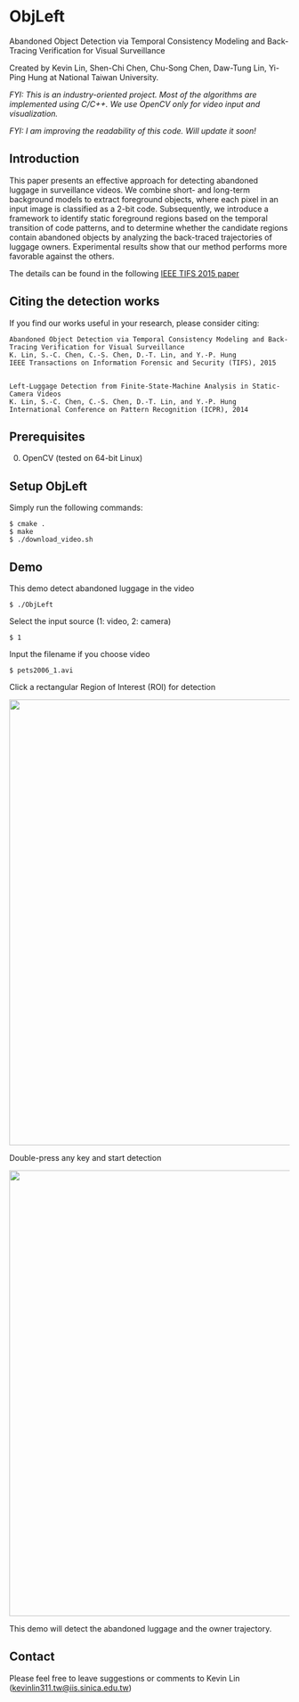 # ObjLeft

Abandoned Object Detection via Temporal Consistency Modeling and Back-Tracing Verification for Visual Surveillance

Created by Kevin Lin, Shen-Chi Chen, Chu-Song Chen, Daw-Tung Lin, Yi-Ping Hung at National Taiwan University.

_FYI: This is an industry-oriented project. Most of the algorithms are implemented using C/C++. We use OpenCV only for video input and visualization._

_FYI: I am improving the readability of this code. Will update it soon!_


## Introduction

This paper presents an effective approach for detecting abandoned luggage in surveillance videos. We combine short- and long-term background models to extract foreground objects, where each pixel in an input image is classified as a 2-bit code. Subsequently, we introduce a framework to identify static foreground regions based on the temporal transition of code patterns, and to determine whether the candidate regions contain abandoned objects by analyzing the back-traced trajectories of luggage owners. Experimental results show that our method performs more favorable against the others.

The details can be found in the following [IEEE TIFS 2015 paper](http://www.csie.ntu.edu.tw/~r01944012/TIFS15_LIN.pdf)


## Citing the detection works

If you find our works useful in your research, please consider citing:

    Abandoned Object Detection via Temporal Consistency Modeling and Back-Tracing Verification for Visual Surveillance
    K. Lin, S.-C. Chen, C.-S. Chen, D.-T. Lin, and Y.-P. Hung
    IEEE Transactions on Information Forensic and Security (TIFS), 2015  


    Left-Luggage Detection from Finite-State-Machine Analysis in Static-Camera Videos
    K. Lin, S.-C. Chen, C.-S. Chen, D.-T. Lin, and Y.-P. Hung
    International Conference on Pattern Recognition (ICPR), 2014 


## Prerequisites

  0. OpenCV (tested on 64-bit Linux)


## Setup ObjLeft

Simply run the following commands:

    $ cmake .
    $ make
    $ ./download_video.sh


## Demo

This demo detect abandoned luggage in the video

    $ ./ObjLeft

Select the input source (1: video, 2: camera)

    $ 1

Input the filename if you choose video

    $ pets2006_1.avi

Click a rectangular Region of Interest (ROI) for detection

<img src="https://www.csie.ntu.edu.tw/~r01944012/objleft_fig1.png" width="800">

Double-press any key and start detection

<img src="https://www.csie.ntu.edu.tw/~r01944012/objleft_fig2.jpg" width="800">

This demo will detect the abandoned luggage and the owner trajectory.


## Contact

Please feel free to leave suggestions or comments to Kevin Lin (kevinlin311.tw@iis.sinica.edu.tw)
